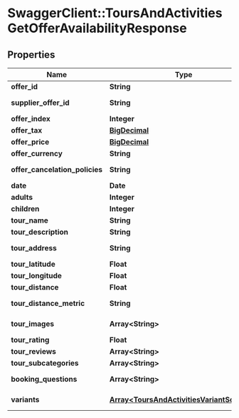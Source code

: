 # SwaggerClient::ToursAndActivitiesGetOfferAvailabilityResponse

## Properties
Name | Type | Description | Notes
------------ | ------------- | ------------- | -------------
**offer_id** | **String** | Identifier of the individual offer. | [optional] 
**supplier_offer_id** | **String** | Identifier provided by the supplier for the offer. | [optional] 
**offer_index** | **Integer** | Index of the offer for ordering. | [optional] 
**offer_tax** | [**BigDecimal**](BigDecimal.md) | Tax applied on the offer. | [optional] 
**offer_price** | [**BigDecimal**](BigDecimal.md) | Price of the offer. | [optional] 
**offer_currency** | **String** | Currency of the offer price. | [optional] 
**offer_cancelation_policies** | **String** | Cancellation policies applicable to the offer. | [optional] 
**date** | **Date** | Date of the tour. | [optional] 
**adults** | **Integer** | Number of adults attending. | [optional] 
**children** | **Integer** | Number of children attending. | [optional] 
**tour_name** | **String** | Name of the tour. | [optional] 
**tour_description** | **String** | Description of the tour. | [optional] 
**tour_address** | **String** | Address where the tour will take place. | [optional] 
**tour_latitude** | **Float** | Latitude for the tour location. | [optional] 
**tour_longitude** | **Float** | Longitude for the tour location. | [optional] 
**tour_distance** | **Float** | Distance covered by the tour. | [optional] 
**tour_distance_metric** | **String** | Metric for measuring distance (miles or kilometers). | [optional] 
**tour_images** | **Array&lt;String&gt;** | Array of images related to the tour. | [optional] 
**tour_rating** | **Float** | Rating of the tour. | [optional] 
**tour_reviews** | **Array&lt;String&gt;** | Array of reviews for the tour. | [optional] 
**tour_subcategories** | **Array&lt;String&gt;** | Subcategories of the tour. | [optional] 
**booking_questions** | **Array&lt;String&gt;** | Questions related to booking the tour. | [optional] 
**variants** | [**Array&lt;ToursAndActivitiesVariantSchema&gt;**](ToursAndActivitiesVariantSchema.md) | Array of ToursAndActivitiesVariantSchema. | [optional] 

